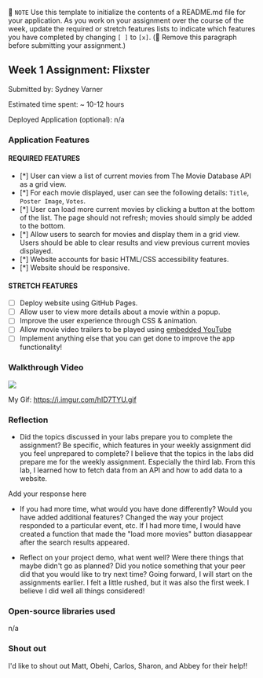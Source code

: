 📝 `NOTE` Use this template to initialize the contents of a README.md file for your application. As you work on your assignment over the course of the week, update the required or stretch features lists to indicate which features you have completed by changing `[ ]` to `[x]`. (🚫 Remove this paragraph before submitting your assignment.)

## Week 1 Assignment: Flixster

Submitted by: Sydney Varner

Estimated time spent: ~ 10-12 hours

Deployed Application (optional): n/a

### Application Features

#### REQUIRED FEATURES

- [*] User can view a list of current movies from The Movie Database API as a grid view.
- [*] For each movie displayed, user can see the following details: `Title`, `Poster Image`, `Votes`.
- [*] User can load more current movies by clicking a button at the bottom of the list. The page should not refresh; movies should simply be added to the bottom.
- [*] Allow users to search for movies and display them in a grid view. Users should be able to clear results and view previous current movies displayed.
- [*] Website accounts for basic HTML/CSS accessibility features.
- [*] Website should be responsive.

#### STRETCH FEATURES

- [ ] Deploy website using GitHub Pages. 
- [ ] Allow user to view more details about a movie within a popup.
- [ ] Improve the user experience through CSS & animation.
- [ ] Allow movie video trailers to be played using [embedded YouTube](https://support.google.com/youtube/answer/171780?hl=en)
- [ ] Implement anything else that you can get done to improve the app functionality!

### Walkthrough Video
![](https://i.imgur.com/hID7TYU.gif)

My Gif: https://i.imgur.com/hID7TYU.gif

### Reflection

* Did the topics discussed in your labs prepare you to complete the assignment? Be specific, which features in your weekly assignment did you feel unprepared to complete?
  I believe that the topics in the labs did prepare me for the weekly assignment. Especially the third lab. From this lab, I learned how to fetch data from an API and how to 
  add data to a website.

Add your response here

* If you had more time, what would you have done differently? Would you have added additional features? Changed the way your project responded to a particular event, etc.
  If I had more time, I would have created a function that made the "load more movies" button diasappear after the search results appeared.

* Reflect on your project demo, what went well? Were there things that maybe didn't go as planned? Did you notice something that your peer did that you would like to try next time?
  Going forward, I will start on the assignments earlier. I felt a little rushed, but it was also the first week. I believe I did well all things considered!

### Open-source libraries used

  n/a

### Shout out

  I'd like to shout out Matt, Obehi, Carlos, Sharon, and Abbey for their help!!

